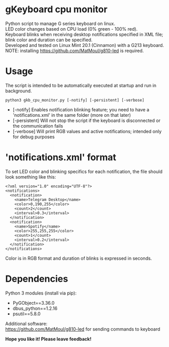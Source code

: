 # gKeyboard cpu monitor
Python script to manage G series keyboard on linux.<br/>
LED color changes based on CPU load (0% green - 100% red).<br/>
Keyboard blinks when receiving desktop notifications specified in XML file; blink color and duration can be specified.<br/>
Developed and tested on Linux Mint 20.1 (Cinnamon) with a G213 keyboard.<br/>
NOTE: installing https://github.com/MatMoul/g810-led is required.<br/>

# Usage
The script is intended to be automatically executed at startup and run in background.

```
python3 gkb_cpu_monitor.py [-notify] [-persistent] [-verbose] 
```
 - [-notify] Enables notification blinking feature; you need to have a 'notifications.xml' in the same folder (more on that later)<br/>
 - [-persistent] Will not stop the script if the keyboard is disconnected or the communication fails<br/>
 - [-verbose] Will print RGB values and active notifications; intended only for debug purposes<br/>

# 'notifications.xml' format
To set LED color and blinking specifics for each notification, the file should look something like this:
```
<?xml version="1.0" encoding="UTF-8"?>
<notifications>
  <notification>
    <name>Telegram Desktop</name>
    <color>0,190,255</color>
    <count>2</count>
    <interval>0.3</interval>
  </notification>
  <notification>
    <name>Spotify</name>
    <color>255,255,255</color>
    <count>1</count>
    <interval>0.2</interval>
  </notification>
</notifications>
```
Color is in RGB format and duration of blinks is expressed in seconds.

# Dependencies
Python 3 modules (install via pip):
* PyGObject==3.36.0
* dbus_python==1.2.16
* psutil==5.8.0

Additional software:<br/>
https://github.com/MatMoul/g810-led for sending commands to keyboard

__Hope you like it! Please leave feedback!__
